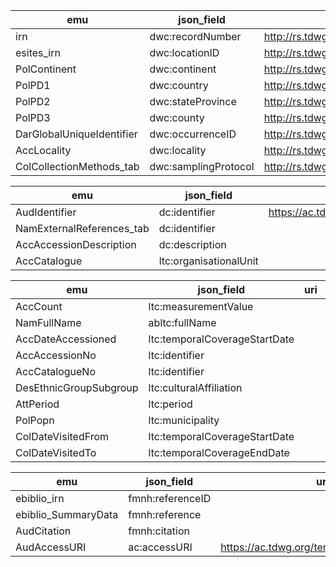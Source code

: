 | emu | json_field | uri_iri | description |
|---|---|---|---|
| irn | dwc:recordNumber | 	http://rs.tdwg.org/dwc/terms/recordNumber | 
| esites_irn | dwc:locationID | http://rs.tdwg.org/dwc/terms/locationID |
| PolContinent | dwc:continent | http://rs.tdwg.org/dwc/terms/continent |
| PolPD1 | dwc:country |	http://rs.tdwg.org/dwc/terms/country |
| PolPD2 | dwc:stateProvince | http://rs.tdwg.org/dwc/terms/stateProvince |
| PolPD3 | dwc:county |	http://rs.tdwg.org/dwc/terms/county |
| DarGlobalUniqueIdentifier | dwc:occurrenceID | http://rs.tdwg.org/dwc/terms/occurrenceID | 
| AccLocality | dwc:locality | http://rs.tdwg.org/dwc/terms/locality |
| ColCollectionMethods_tab | dwc:samplingProtocol | http://rs.tdwg.org/dwc/iri/samplingProtocol |

| emu | json_field | uri | description |
|---|---|---|---|
| AudIdentifier | dc:identifier | https://ac.tdwg.org/termlist/#dcterms_identifier |
| NamExternalReferences_tab | dc:identifier | |
| AccAccessionDescription | dc:description | |
| AccCatalogue | ltc:organisationalUnit | |

| emu | json_field | uri | description |
|---|---|---|---|
| AccCount | ltc:measurementValue | |
| NamFullName | abltc:fullName | |
| AccDateAccessioned | ltc:temporalCoverageStartDate | |
| AccAccessionNo | ltc:identifier | |
| AccCatalogueNo | ltc:identifier | |
| DesEthnicGroupSubgroup | ltc:culturalAffiliation | |
| AttPeriod | ltc:period | |
| PolPopn | ltc:municipality | |
| ColDateVisitedFrom | ltc:temporalCoverageStartDate | |
| ColDateVisitedTo | ltc:temporalCoverageEndDate | |

| emu | json_field | uri | description |
|---|---|---|---|
| ebiblio_irn | fmnh:referenceID | |
| ebiblio_SummaryData | fmnh:reference | |
| AudCitation | fmnh:citation | |
| AudAccessURI | ac:accessURI | https://ac.tdwg.org/termlist/#ac_accessURI |
